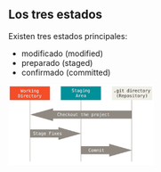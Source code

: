 ##  Los tres estados

Existen tres estados principales: 
* modificado (modified)
* preparado (staged)
* confirmado (committed)

<img src="resources/areas.png" width="52%" alt="Area de trabajo git">